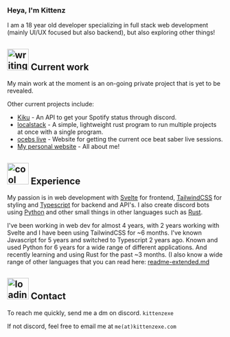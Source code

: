 ### Heya, I'm Kittenz

I am a 18 year old developer specializing in full stack web development (mainly UI/UX focused but also backend), but also exploring other things!

<h2><img src="https://github.com/KittenzExe/KittenzExe/assets/67358250/2f90a34c-cebd-481e-9af2-69a890abd685" alt="writing" height="50px"> Current work</h2>

My main work at the moment is an on-going private project that is yet to be revealed.

Other current projects include:
- [Kiku](https://github.com/kittenzexe/kiku) - An API to get your Spotify status through discord.
- [localstack](https://github.com/kittenzexe/localstack) - A simple, lightweight rust program to run multiple projects at once with a single program.
- [ocebs live](https://github.com/kittenzexe/ocebs-live) - Website for getting the current oce beat saber live sessions.
- [My personal website](https://kittenzexe.com) - All about me!

<h2><img src="https://github.com/KittenzExe/KittenzExe/assets/67358250/9b19271d-9233-41ec-ad97-a39981ea8aea" alt="cool" height="50px"> Experience</h2>
  
My passion is in web development with [Svelte](https://svelte.dev) for frontend, [TailwindCSS](https://tailwindcss.com/) for styling and [Typescript](https://www.typescriptlang.org/) for backend and API's. I also create discord bots using [Python](https://www.python.org/) and other small things in other languages such as [Rust](https://www.rust-lang.org/).

I've been working in web dev for almost 4 years, with 2 years working with Svelte and I have been using TailwindCSS for ~6 months. I've known Javascript for 5 years and switched to Typescript 2 years ago. Known and used Python for 6 years for a wide range of different applications. And recently learning and using Rust for the past ~3 months. (I also know a wide range of other languages that you can read here: [readme-extended.md](https://github.com/KittenzExe/KittenzExe/blob/main/readme-extended.md#list-of-all-resources-and-languages-i-use-and-know)

<h2><img src="https://github.com/KittenzExe/KittenzExe/assets/67358250/87fc1f29-814d-4bf6-9bda-cfbf39e53e1c" alt="loading" height="50px"> Contact</h2>

To reach me quickly, send me a dm on discord. `kittenzexe`

If not discord, feel free to email me at `me(at)kittenzexe.com`

